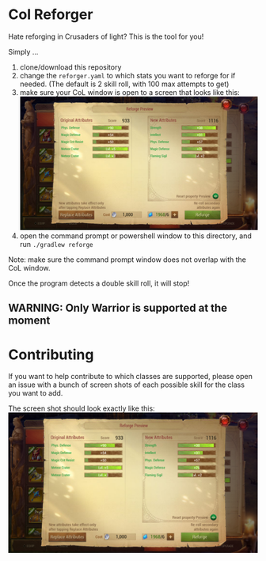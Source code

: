# Col Reforger

Hate reforging in Crusaders of light? This is the tool for you!

Simply ...

1. clone/download this repository
2. change the `reforger.yaml` to which stats you want to reforge for if needed. (The default is 2 skill roll, with 100 max attempts to get)
3. make sure your CoL window is open to a screen that looks like this: ![image](example.png) 
4. open the command prompt or powershell window to this directory, and run `./gradlew reforge` 

Note: make sure the command prompt window does not overlap with the CoL window.

Once the program detects a double skill roll, it will stop!

## WARNING: Only Warrior is supported at the moment

# Contributing

If you want to help contribute to which classes are supported, please open an issue with a bunch of screen shots of each possible skill for the class you want to add.

The screen shot should look exactly like this:
![example](example.png)